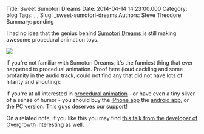 Title: Sweet Sumotori Dreams
Date: 2014-04-14 14:23:00.000
Category: blog
Tags: , , 
Slug: _sweet-sumotori-dreams
Authors: Steve Theodore
Summary: pending

I had no idea that the genius behind [Sumotori Dreams ](http://www.gravitysensation.com/sumotori/)is still making awesome procedural animation toys.   
  


[![](http://www.gravitysensation.com/sumotori/kezd.jpg)](http://www.gravitysensation.com/sumotori/kezd.jpg)

  
If you're not familiar with Sumotori Dreams, it's the funniest thing that ever happened to procedual animation.  Proof here (loud cackling and some profanity in the audio track, could not find any that did not have lots of hilarity and shouting):  
  


  


  
If you're at all interested in [procedural animation](http://techartsurvival.blogspot.com/p/interesting-graphics-and-animation.html) \- or have even a tiny sliver of a sense of humor - you should buy the [iPhone app](https://itunes.apple.com/us/app/sumotori-dreams/id838455884?ls=1&mt=8) the [android app](https://play.google.com/store/apps/details?id=com.gravitysensation.sumotori), or the [PC version](http://www.gravitysensation.com/sumotori/Sumotori_Full___Setup.exe).  This guys deserves our support!  
  
On a related note, if you like this you may find [this talk from the developer of Overgrowth](http://aigamedev.com/open/access/overgrowth/) interesting as well.  
  
  


